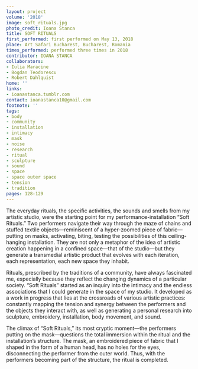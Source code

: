 ```yaml
---
layout: project
volume: '2018'
image: soft_rituals.jpg
photo_credit: Ioana Stanca
title: SOFT RITUALS
first_performed: first performed on May 13, 2018
place: Art Safari Bucharest, Bucharest, Romania
times_performed: performed three times in 2018
contributor: IOANA STANCA
collaborators:
- Iulia Maracine
- Bogdan Teodorescu
- Robert Dahlquist
home: ''
links:
- ioanastanca.tumblr.com
contact: ioanastanca10@gmail.com
footnote: ''
tags:
- body
- community
- installation
- intimacy
- mask
- noise
- research
- ritual
- sculpture
- sound
- space
- space outer space
- tension
- tradition
pages: 128-129
---
```




The everyday rituals, the specific activities, the sounds and smells from my artistic studio, were the starting point for my performance-installation “Soft Rituals.” Two performers navigate their way through the maze of chains and stuffed textile objects—reminiscent of a hyper-zoomed piece of fabric—putting on masks, activating, biting, testing the possibilities of this ceiling-hanging installation. They are not only a metaphor of the idea of artistic creation happening in a confined space—that of the studio—but they generate a transmedial artistic product that evolves with each iteration, each representation, each new space they inhabit.

Rituals, prescribed by the traditions of a community, have always fascinated me, especially because they reflect the changing dynamics of a particular society. “Soft Rituals” started as an inquiry into the intimacy and the endless associations that I could generate in the space of my studio. It developed as a work in progress that lies at the crossroads of various artistic practices: constantly mapping the tension and synergy between the performers and the objects they interact with, as well as generating a personal research into sculpture, embroidery, installation, body movement, and sound.

The climax of “Soft Rituals,” its most cryptic moment—the performers putting on the mask—questions the total immersion within the ritual and the installation’s structure. The mask, an embroidered piece of fabric that I shaped in the form of a human head, has no holes for the eyes, disconnecting the performer from the outer world. Thus, with the performers becoming part of the structure, the ritual is completed.
